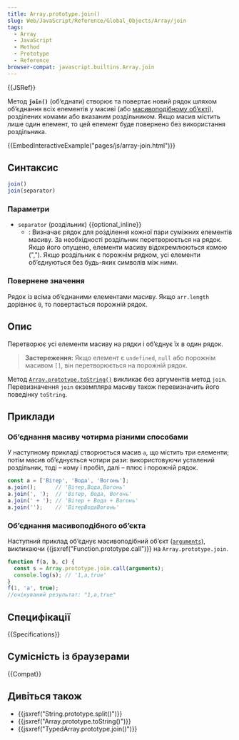 ```yaml
---
title: Array.prototype.join()
slug: Web/JavaScript/Reference/Global_Objects/Array/join
tags:
  - Array
  - JavaScript
  - Method
  - Prototype
  - Reference
browser-compat: javascript.builtins.Array.join
---
```


{{JSRef}}

Метод **`join()`** (об‘єднати) створює та повертає новий рядок шляхом об’єднання всіх елементів у масиві
(або [масивоподібному об’єкті](/uk/docs/Web/JavaScript/Guide/Indexed_collections#robota-z-masyvopodibnymy-obiektamy)),
розділених комами або вказаним роздільником. Якщо масив містить лише один елемент, то
цей елемент буде повернено без використання роздільника.

{{EmbedInteractiveExample("pages/js/array-join.html")}}

## Синтаксис

```js
join()
join(separator)
```

### Параметри

- `separator` (роздільник) {{optional_inline}}
  - : Визначає рядок для розділення кожної пари суміжних елементів масиву.
    За необхідності роздільник перетворюється на рядок. Якщо його опущено, елементи масиву відокремлюються комою (",").
    Якщо роздільник є порожнім рядком, усі елементи об’єднуються без будь-яких символів між ними.

### Повернене значення

Рядок із всіма об’єднаними елементами масиву. Якщо `arr.length` дорівнює
`0`, то повертається порожній рядок.

## Опис

Перетворює усі елементи масиву на рядки і об’єднує їх в один рядок.

> **Застереження:** Якщо елемент є `undefined`, `null` або порожнім масивом
> `[]`, він перетворюється на порожній рядок.

Метод [`Array.prototype.toString()`](/uk/docs/Web/JavaScript/Reference/Global_Objects/Array/toString) викликає без аргументів метод `join`. Перевизначення `join` екземпляра масиву також перевизначить його поведінку `toString`.

## Приклади

### Об’єднання масиву чотирма різними способами

У наступному прикладі створюється масив `a`, що містить три елементи; потім масив
об’єднується чотири рази: використовуючи усталений роздільник, тоді – кому і пробіл, далі – плюс
і порожній рядок.

```js
const a = ['Вітер', 'Вода', 'Вогонь'];
a.join();      // 'Вітер,Вода,Вогонь'
a.join(', ');  // 'Вітер, Вода, Вогонь'
a.join(' + '); // 'Вітер + Вода + Вогонь'
a.join('');    // 'ВітерВодаВогонь'
```

### Об’єднання масивоподібного об’єкта

Наступний приклад об’єднує масивоподібний об’єкт
([`arguments`](/uk/docs/Web/JavaScript/Reference/Functions/arguments)),
викликаючи {{jsxref("Function.prototype.call")}} на `Array.prototype.join`.

```js
function f(a, b, c) {
  const s = Array.prototype.join.call(arguments);
  console.log(s); // '1,a,true'
}
f(1, 'a', true);
//очікуваний результат: "1,a,true"
```

## Специфікації

{{Specifications}}

## Сумісність із браузерами

{{Compat}}

## Дивіться також

- {{jsxref("String.prototype.split()")}}
- {{jsxref("Array.prototype.toString()")}}
- {{jsxref("TypedArray.prototype.join()")}}
